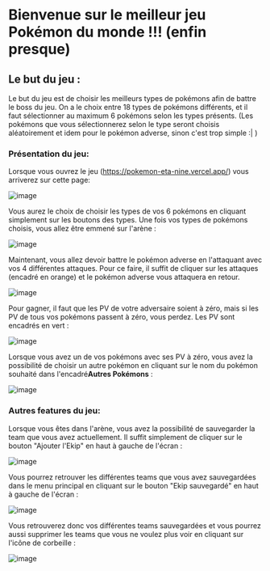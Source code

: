 # Bienvenue sur le meilleur jeu Pokémon du monde !!! (enfin presque)

## Le but du jeu :
Le but du jeu est de choisir les meilleurs types de pokémons afin de battre le boss du jeu. On a le choix entre 18 types de pokémons différents, et il faut sélectionner au maximum 6 pokémons selon les types présents. (Les pokémons que vous sélectionnerez selon le type seront choisis aléatoirement et idem pour le pokémon adverse, sinon c'est trop simple :| )

### Présentation du jeu:
Lorsque vous ouvrez le jeu (https://pokemon-eta-nine.vercel.app/) vous arriverez sur cette page:

![image](https://github.com/BaptisteMathon/POKEMON/assets/103061783/1e1ab5d9-02ec-4927-8402-26ef6a44c6bc)

Vous aurez le choix de choisir les types de vos 6 pokémons en cliquant simplement sur les boutons des types. Une fois vos types de pokémons choisis, vous allez être emmené sur l'arène :

![image](https://github.com/BaptisteMathon/POKEMON/assets/103061783/24387557-891f-4520-a807-d1e0f70440d9)

Maintenant, vous allez devoir battre le pokémon adverse en l'attaquant avec vos 4 différentes attaques. Pour ce faire, il suffit de cliquer sur les attaques (encadré en orange) et le pokémon adverse vous attaquera en retour.

![image](https://github.com/BaptisteMathon/POKEMON/assets/103061783/9c67f60b-e4df-4700-b1cb-7c096c1c020f)

Pour gagner, il faut que les PV de votre adversaire soient à zéro, mais si les PV de tous vos pokémons passent à zéro, vous perdez. Les PV sont encadrés en vert :

![image](https://github.com/BaptisteMathon/POKEMON/assets/103061783/7bae4ae0-2ba5-42b5-8ae2-19329245fe05)

Lorsque vous avez un de vos pokémons avec ses PV à zéro, vous avez la possibilité de choisir un autre pokémon en cliquant sur le nom du pokémon souhaité dans l'encadré**Autres Pokémons** :

![image](https://github.com/BaptisteMathon/POKEMON/assets/103061783/ad7b8770-75ac-41f0-9ed4-5ef80ac105ad)

### Autres features du jeu:

Lorsque vous êtes dans l'arène, vous avez la possibilité de sauvegarder la team que vous avez actuellement. Il suffit simplement de cliquer sur le bouton "Ajouter l'Ekip" en haut à gauche de l'écran :

![image](https://github.com/BaptisteMathon/POKEMON/assets/103061783/e5428602-95ed-40e1-8570-64e430d4f4e4)

Vous pourrez retrouver les différentes teams que vous avez sauvegardées dans le menu principal en cliquant sur le bouton "Ekip sauvegardé" en haut à gauche de l'écran :

![image](https://github.com/BaptisteMathon/POKEMON/assets/103061783/ea6b242f-d310-4fcc-8c28-c143b6c86248)

Vous retrouverez donc vos différentes teams sauvegardées et vous pourrez aussi supprimer les teams que vous ne voulez plus voir en cliquant sur l'icône de corbeille :

![image](https://github.com/BaptisteMathon/POKEMON/assets/103061783/480b6341-9036-4273-b043-991beeb85bd0)

